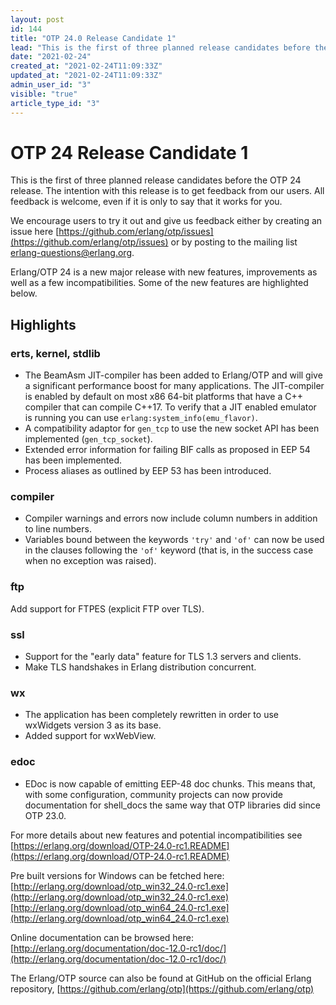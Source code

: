 ```yaml
---
layout: post
id: 144
title: "OTP 24.0 Release Candidate 1"
lead: "This is the first of three planned release candidates before the OTP 24 release."
date: "2021-02-24"
created_at: "2021-02-24T11:09:33Z"
updated_at: "2021-02-24T11:09:33Z"
admin_user_id: "3"
visible: "true"
article_type_id: "3"
---
```


# OTP 24 Release Candidate 1

This is the first of three planned release candidates before the OTP 24 release.
 The intention with this release is to get feedback from our users. All feedback is welcome, even if it is only to say that it works for you.

We encourage users to try it out and give us feedback either by creating an issue here [https://github.com/erlang/otp/issues](https://github.com/erlang/otp/issues)
 or by posting to the mailing list [erlang-questions@erlang.org](mailto:erlang-questions@erlang.org).

Erlang/OTP 24 is a new major release with new features, improvements as well as a few incompatibilities. Some of the new
 features are highlighted below.

## Highlights

### erts, kernel, stdlib
* The BeamAsm JIT-compiler has been added to Erlang/OTP and will give a significant performance boost for many applications.
 The JIT-compiler is enabled by default on most x86 64-bit platforms that have a C++ compiler that can compile C++17.
 To verify that a JIT enabled emulator is running you can use `erlang:system_info(emu_flavor)`.
* A compatibility adaptor for `gen_tcp` to use the new socket API has been implemented (`gen_tcp_socket`).
* Extended error information for failing BIF calls as proposed in EEP 54 has been implemented.
* Process aliases as outlined by EEP 53 has been introduced.

### compiler
* Compiler warnings and errors now include column numbers in addition to line numbers.
* Variables bound between the keywords `'try'` and `'of'` can now be used in the clauses following the `'of'` keyword
 (that is, in the success case when no exception was raised).

### ftp

Add support for FTPES (explicit FTP over TLS).

### ssl
* Support for the "early data" feature for TLS 1.3 servers and clients.
* Make TLS handshakes in Erlang distribution concurrent.

### wx
* The application has been completely rewritten in order
 to use wxWidgets version 3 as its base.
* Added support for wxWebView.

### edoc
* EDoc is now capable of emitting EEP-48 doc chunks. This means that, with some configuration, community projects
 can now provide documentation for shell_docs the same way that OTP libraries did since OTP 23.0.

For more details about new features and potential incompatibilities see
[https://erlang.org/download/OTP-24.0-rc1.README](https://erlang.org/download/OTP-24.0-rc1.README)

Pre built versions for Windows can be fetched here:
[http://erlang.org/download/otp_win32_24.0-rc1.exe](http://erlang.org/download/otp_win32_24.0-rc1.exe)
[http://erlang.org/download/otp_win64_24.0-rc1.exe](http://erlang.org/download/otp_win64_24.0-rc1.exe)

Online documentation can be browsed here:
[http://erlang.org/documentation/doc-12.0-rc1/doc/](http://erlang.org/documentation/doc-12.0-rc1/doc/)

The Erlang/OTP source can also be found at GitHub on the official Erlang repository,
[https://github.com/erlang/otp](https://github.com/erlang/otp)
